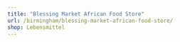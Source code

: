```yaml
---
title: "Blessing Market African Food Store"
url: /birmingham/blessing-market-african-food-store/
shop: Lebensmittel
---
```

